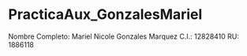# PracticaAux_GonzalesMariel
Nombre Completo: Mariel Nicole Gonzales Marquez
C.I.: 12828410
RU: 1886118
